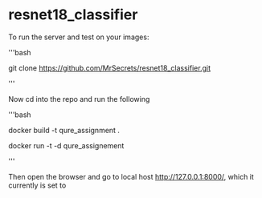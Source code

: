 # resnet18_classifier

To run the server and test on your images:

'''bash

git clone  https://github.com/MrSecrets/resnet18_classifier.git

'''

Now cd into the repo and run the following

'''bash

docker build -t qure_assignment .

docker run -t -d qure_assignement

'''

Then open the browser and go to local host http://127.0.0.1:8000/, which it currently is set to
